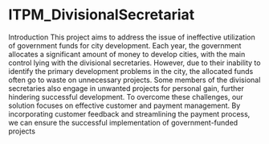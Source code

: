 # ITPM_DivisionalSecretariat

Introduction
This project aims to address the issue of ineffective utilization of government funds for city development. Each year, the government allocates a significant amount of money to develop cities, with the main control lying with the divisional secretaries. However, due to their inability to identify the primary development problems in the city, the allocated funds often go to waste on unnecessary projects. Some members of the divisional secretaries also engage in unwanted projects for personal gain, further hindering successful development.
To overcome these challenges, our solution focuses on effective customer and payment management. By incorporating customer feedback and streamlining the payment process, we can ensure the successful implementation of government-funded projects
